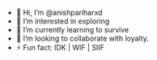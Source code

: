 - 👋 Hi, I’m @anishpariharxd
- 👀 I’m interested in exploring
- 🌱 I’m currently learning to survive
- 💞️ I’m looking to collaborate with loyalty.
- ⚡ Fun fact: IDK | WIF | SIIF

<!---[ anishpariharxd is a ✨ special ✨ repository because he is the <most special='person'/>. ]--->
